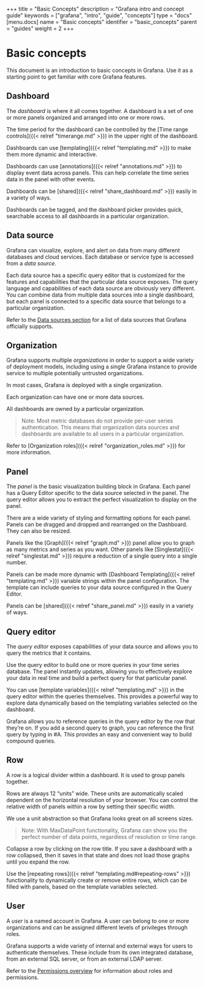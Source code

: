 +++
title = "Basic Concepts"
description = "Grafana intro and concept guide"
keywords = ["grafana", "intro", "guide", "concepts"]
type = "docs"
[menu.docs]
name = "Basic concepts"
identifier = "basic_concepts"
parent = "guides"
weight = 2
+++

# Basic concepts

This document is an introduction to basic concepts in Grafana. Use it as a starting point to get familiar with core Grafana features.

## Dashboard

The *dashboard* is where it all comes together. A dashboard is a set of one or more panels organized and arranged into one or more rows.

The time period for the dashboard can be controlled by the [Time range controls]({{< relref "timerange.md" >}}) in the upper right of the dashboard.

Dashboards can use [templating]({{< relref "templating.md" >}}) to make them more dynamic and interactive.

Dashboards can use [annotations]({{< relref "annotations.md" >}}) to display event data across panels. This can help correlate the time series data in the panel with other events.

Dashboards can be [shared]({{< relref "share_dashboard.md" >}}) easily in a variety of ways.

Dashboards can be tagged, and the dashboard picker provides quick, searchable access to all dashboards in a particular organization.

## Data source

Grafana can visualize, explore, and alert on data from many different databases and cloud services. Each database or service type is accessed from a *data source*. 

Each data source has a specific query editor that is customized for the features and capabilities that the particular data source exposes. The query language and capabilities of each data source are obviously very different. You can combine data from multiple data sources into a single dashboard, but each panel is connected to a specific data source that belongs to a particular organization.

Refer to the [Data sources section](https://grafana.com/docs/grafana/latest/features/datasources/) for a list of data sources that Grafana officially supports.

## Organization

Grafana supports multiple *organizations* in order to support a wide variety of deployment models, including using a single Grafana instance to provide service to multiple potentially untrusted organizations.

In most cases, Grafana is deployed with a single organization.

Each organization can have one or more data sources.

All dashboards are owned by a particular organization.

 > Note: Most metric databases do not provide per-user series authentication. This means that organization data sources and dashboards are available to all users in a particular organization.

Refer to [Organization roles]({{< relref "organization_roles.md" >}}) for more information.

## Panel

The *panel* is the basic visualization building block in Grafana. Each panel has a Query Editor specific to the data source selected in the panel. The query editor allows you to extract the perfect visualization to display on the panel.

There are a wide variety of styling and formatting options for each panel. Panels can be dragged and dropped and rearranged on the Dashboard. They can also be resized.

Panels like the [Graph]({{< relref "graph.md" >}}) panel allow you to graph as many metrics and series as you want. Other panels like [Singlestat]({{< relref "singlestat.md" >}}) require a reduction of a single query into a single number.

Panels can be made more dynamic with [Dashboard Templating]({{< relref "templating.md" >}}) variable strings within the panel configuration. The template can include queries to your data source configured in the Query Editor.

Panels can be [shared]({{< relref "share_panel.md" >}}) easily in a variety of ways.

## Query editor

The *query editor* exposes capabilities of your data source and allows you to query the metrics that it contains.

Use the query editor to build one or more queries in your time series database. The panel instantly updates, allowing you to effectively explore your data in real time and build a perfect query for that particular panel.

You can use [template variables]({{< relref "templating.md" >}}) in the query editor within the queries themselves. This provides a powerful way to explore data dynamically based on the templating variables selected on the dashboard.

Grafana allows you to reference queries in the query editor by the row that they’re on. If you add a second query to graph, you can reference the first query by typing in #A. This provides an easy and convenient way to build compound queries.

## Row

A *row* is a logical divider within a dashboard. It is used to group panels together.

Rows are always 12 “units” wide. These units are automatically scaled dependent on the horizontal resolution of your browser. You can control the relative width of panels within a row by setting their specific width.

We use a unit abstraction so that Grafana looks great on all screens sizes.

 > Note: With MaxDataPoint functionality, Grafana can show you the perfect number of data points, regardless of resolution or time range.

Collapse a row by clicking on the row title. If you save a dashboard with a row collapsed, then it saves in that state and does not load those graphs until you expand the row.

Use the [repeating rows]({{< relref "templating.md#repeating-rows" >}}) functionality to dynamically create or remove entire rows, which can be filled with panels, based on the template variables selected.

## User

A *user* is a named account in Grafana. A user can belong to one or more organizations and can be assigned different levels of privileges through roles.

Grafana supports a wide variety of internal and external ways for users to authenticate themselves. These include from its own integrated database, from an external SQL server, or from an external LDAP server.

Refer to the [Permissions overview](docs\sources\permissions\overview.md) for information about roles and permissions.
